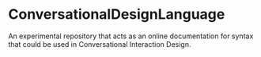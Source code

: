 ConversationalDesignLanguage
============================

An experimental repository that acts as an online documentation for syntax that could be used in Conversational Interaction Design.
